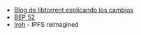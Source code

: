 -   [Blog de libtorrent explicando los cambios](https://blog.libtorrent.org/2020/09/bittorrent-v2/)
-   [BEP 52](http://bittorrent.org/beps/bep_0052.html)
-   [Iroh](https://iroh.computer/) - IPFS reimagined


